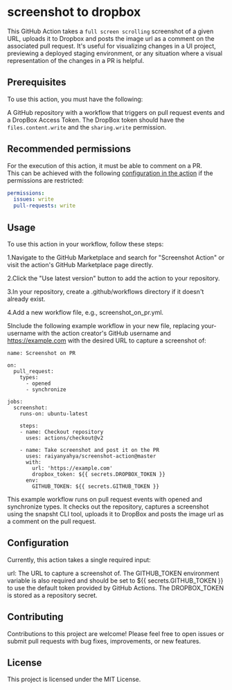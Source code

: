 # screenshot to dropbox
This GitHub Action takes a `full screen scrolling` screenshot of a given URL, uploads it to Dropbox and posts the image url as a comment on the associated pull request. It's useful for visualizing changes in a UI project, previewing a deployed staging environment, or any situation where a visual representation of the changes in a PR is helpful.

## Prerequisites
To use this action, you must have the following:

A GitHub repository with a workflow that triggers on pull request events and a DropBox Access Token. The DropBox token should have the `files.content.write` and the `sharing.write` permission.

## Recommended permissions

For the execution of this action, it must be able to comment on a PR.  
This can be achieved with the following [configuration in the action](https://docs.github.com/en/actions/reference/workflow-syntax-for-github-actions#permissions) if the permissions are restricted:

```yaml
permissions:
  issues: write
  pull-requests: write
```

## Usage
To use this action in your workflow, follow these steps:

1.Navigate to the GitHub Marketplace and search for "Screenshot Action" or visit the action's GitHub Marketplace page directly.

2.Click the "Use latest version" button to add the action to your repository.

3.In your repository, create a .github/workflows directory if it doesn't already exist.

4.Add a new workflow file, e.g., screenshot_on_pr.yml.

5Include the following example workflow in your new file, replacing your-username with the action creator's GitHub username and https://example.com with the desired URL to capture a screenshot of:

```
name: Screenshot on PR

on:
  pull_request:
    types:
      - opened
      - synchronize

jobs:
  screenshot:
    runs-on: ubuntu-latest

    steps:
    - name: Checkout repository
      uses: actions/checkout@v2

    - name: Take screenshot and post it on the PR
      uses: raiyanyahya/screenshot-action@master
      with:
        url: 'https://example.com'
        dropbox_token: ${{ secrets.DROPBOX_TOKEN }}
      env:
        GITHUB_TOKEN: ${{ secrets.GITHUB_TOKEN }}
```
This example workflow runs on pull request events with opened and synchronize types. It checks out the repository, captures a screenshot using the snapsht CLI tool, uploads it to DropBox and posts the image url as a comment on the pull request.

## Configuration
Currently, this action takes a single required input:

url: The URL to capture a screenshot of.
The GITHUB_TOKEN environment variable is also required and should be set to ${{ secrets.GITHUB_TOKEN }} to use the default token provided by GitHub Actions.
The DROPBOX_TOKEN is stored as a repository secret.

## Contributing
Contributions to this project are welcome! Please feel free to open issues or submit pull requests with bug fixes, improvements, or new features.

## License
This project is licensed under the MIT License.
